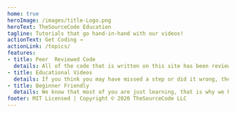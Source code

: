 ```yaml
---
home: true
heroImage: /images/title-Logo.png
heroText: TheSourceCode Education
tagline: Tutorials that go hand-in-hand with our videos!
actionText: Get Coding →
actionLink: /topics/
features:
- title: Peer  Reviewed Code
  details: All of the code that is written on this site has been reviewed by a team of skilled and knowledgeable developers.
- title: Educational Videos
  details: If you think you may have missed a step or did it wrong, then we have videos to help you along.
- title: Beginner Friendly
  details: We know that most of you are just learning, that is why we have taken the time to carefully craft this site to ensure little to no questions.
footer: MIT Licensed | Copyright © 2020 TheSourceCode LLC
---
```

